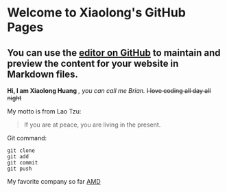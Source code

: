 # Welcome to Xiaolong's GitHub Pages

## You can use the [editor on GitHub](https://github.com/xilohuang/xilohuang.github.io/edit/main/index.md) to maintain and preview the content for your website in Markdown files.

**Hi, I am Xiaolong Huang** *, you can call me Brian.* ~~I love coding all day all night~~

My motto is from Lao Tzu:
> If you are at peace, you are living in the present.

Git command:
```
git clone
git add
git commit
git push
```

My favorite company so far [AMD](https://www.amd.com/en) 
